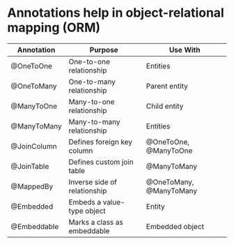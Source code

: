 # Annotations help in object-relational mapping (ORM)

| Annotation        | Purpose                                      | Use With             |
|------------------|----------------------------------------------|----------------------|
| @OneToOne        | One-to-one relationship                      | Entities             |
| @OneToMany       | One-to-many relationship                     | Parent entity        |
| @ManyToOne       | Many-to-one relationship                     | Child entity         |
| @ManyToMany      | Many-to-many relationship                    | Entities             |
| @JoinColumn      | Defines foreign key column                   | @OneToOne, @ManyToOne|
| @JoinTable       | Defines custom join table                    | @ManyToMany          |
| @MappedBy        | Inverse side of relationship                 | @OneToMany, @ManyToMany |
| @Embedded        | Embeds a value-type object                   | Entity               |
| @Embeddable      | Marks a class as embeddable                  | Embedded object      |


